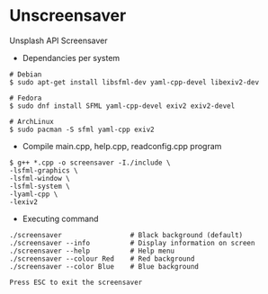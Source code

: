 # Unscreensaver

Unsplash API Screensaver

- Dependancies per system
``` 
# Debian
$ sudo apt-get install libsfml-dev yaml-cpp-devel libexiv2-dev
```
```
# Fedora    
$ sudo dnf install SFML yaml-cpp-devel exiv2 exiv2-devel
```
```
# ArchLinux    
$ sudo pacman -S sfml yaml-cpp exiv2
```

- Compile main.cpp, help.cpp, readconfig.cpp program
```
$ g++ *.cpp -o screensaver -I./include \
-lsfml-graphics \
-lsfml-window \
-lsfml-system \
-lyaml-cpp \
-lexiv2
```
- Executing command
```
./screensaver                 # Black background (default)
./screensaver --info          # Display information on screen
./screensaver --help          # Help menu
./screensaver --colour Red    # Red background
./screensaver --color Blue    # Blue background

Press ESC to exit the screensaver
```